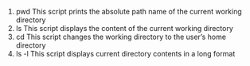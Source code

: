 1. pwd This script prints the absolute path name of the current working directory
2. ls This script displays the content of the current working directory
3. cd This script changes the working directory to the user’s home directory
4. ls -l This script displays current directory contents in a long format
